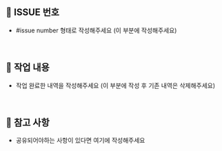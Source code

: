 ## 💛 ISSUE 번호

- #issue number 형태로 작성해주세요 (이 부분에 작성해주세요)

<br/>

## 💙 작업 내용

- 작업 완료한 내역을 작성해주세요 (이 부분에 작성 후 기존 내역은 삭제해주세요)

<br/>

## 💜 참고 사항

- 공유되어야하는 사항이 있다면 여기에 작성해주세요
